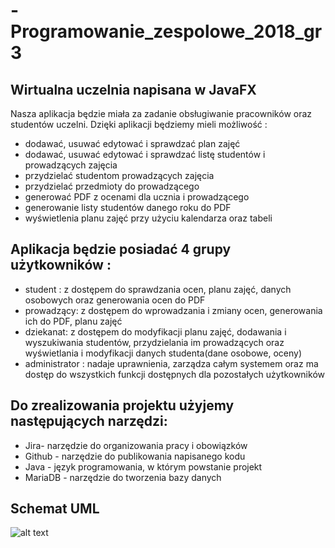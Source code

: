 # -Programowanie_zespolowe_2018_gr3

## Wirtualna uczelnia napisana w JavaFX
Nasza aplikacja będzie miała za zadanie obsługiwanie pracowników oraz studentów uczelni.
Dzięki aplikacji będziemy mieli możliwość :
- dodawać, usuwać edytować i sprawdzać plan zajęć
- dodawać, usuwać edytować i sprawdzać listę studentów i prowadzących zajęcia
- przydzielać studentom prowadzących zajęcia
- przydzielać przedmioty do prowadzącego
- generować PDF z ocenami dla ucznia i prowadzącego
- generowanie listy studentów danego roku do PDF
- wyświetlenia planu zajęć przy użyciu kalendarza oraz tabeli
## Aplikacja będzie posiadać 4 grupy użytkowników :
- student : z dostępem do sprawdzania ocen, planu zajęć, danych osobowych oraz
generowania ocen do PDF
- prowadzący: z dostępem do wprowadzania i zmiany ocen, generowania ich do PDF,
planu zajęć
- dziekanat: z dostępem do modyfikacji planu zajęć, dodawania i wyszukiwania
studentów, przydzielania im prowadzących oraz wyświetlania i modyfikacji danych
studenta(dane osobowe, oceny)
- administrator : nadaje uprawnienia, zarządza całym systemem oraz ma dostęp do
wszystkich funkcji dostępnych dla pozostałych użytkowników
## Do zrealizowania projektu użyjemy następujących narzędzi:
- Jira- narzędzie do organizowania pracy i obowiązków
- Github - narzędzie do publikowania napisanego kodu
- Java - język programowania, w którym powstanie projekt
- MariaDB - narzędzie do tworzenia bazy danych

## Schemat UML 

![alt text](https://github.com/mjochab/-Programowanie_zespolowe_2018_gr3/blob/master/UML.PNG)
